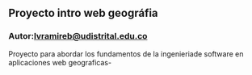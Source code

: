 ## Proyecto intro web geográfia
### Autor:lvramireb@udistrital.edu.co

Proyecto para abordar los fundamentos de la ingenieriade software en aplicaciones web geograficas-